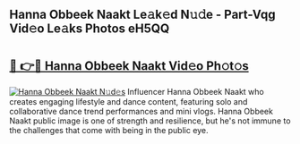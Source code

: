 ## Hanna Obbeek Naakt Le𝚊k𝚎d N𝚞𝚍e - Part-Vqg Vid𝚎o Le𝚊ks Photos eH5QQ

# <h2><a href="http://fbaawew.evod.top/?m=Hanna+Obbeek+Naakt">🔗 👉🔴 Hanna Obbeek Naakt Vid𝚎o Ph𝚘t𝚘s</a></h2>

[![Hanna Obbeek Naakt N𝚞d𝚎s](https://i.imgur.com/8V9OHl7.gif)](http://fbaawew.evod.top/?m=Hanna+Obbeek+Naakt)
Influencer Hanna Obbeek Naakt who creates engaging lifestyle and dance content, featuring solo and collaborative dance trend performances and mini vlogs. Hanna Obbeek Naakt public image is one of strength and resilience, but he's not immune to the challenges that come with being in the public eye. 
